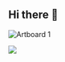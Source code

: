 ## Hi there 👋
![Artboard 1](https://github.com/allaccess28/allaccess28/assets/68475456/3f5c4318-6594-4e11-bdca-df013ee28a71)


<img src="https://github-readme-stats.vercel.app/api/top-langs/?username=voyager19878"/>
<!--
**allaccess28/allaccess28** is a ✨ _special_ ✨ repository because its `README.md` (this file) appears on your GitHub profile.

Here are some ideas to get you started:

- 🔭 I’m currently working on ...
- 🌱 I’m currently learning ...
- 👯 I’m looking to collaborate on ...
- 🤔 I’m looking for help with ...
- 💬 Ask me about ...
- 📫 How to reach me: ...
- 😄 Pronouns: ...
- ⚡ Fun fact: ...
-->
